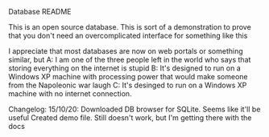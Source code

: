 
Database README

This is an open source database. This is sort of a demonstration to prove that you don't need an overcomplicated interface for something like this

I appreciate that most databases are now on web portals or something similar, but 
A: I am one of the three people left in the world who says that storing everything on the internet is stupid
B: It's designed to run on a Windows XP machine with processing power that would make someone from the Napoleonic war laugh
C: It's desinged to run on a Windows XP machine with no internet connection.

Changelog:
15/10/20:
        Downloaded DB browser for SQLite. Seems like it'll be useful
        Created demo file. Still doesn't work, but I'm getting there with the docs
